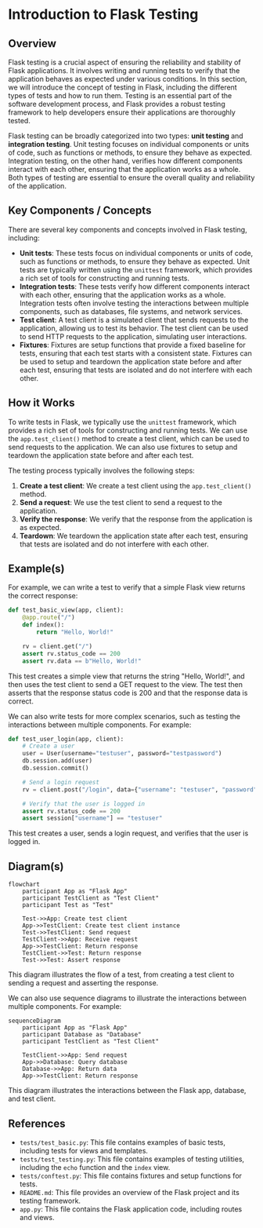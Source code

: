 # Introduction to Flask Testing
## Overview
Flask testing is a crucial aspect of ensuring the reliability and stability of Flask applications. It involves writing and running tests to verify that the application behaves as expected under various conditions. In this section, we will introduce the concept of testing in Flask, including the different types of tests and how to run them. Testing is an essential part of the software development process, and Flask provides a robust testing framework to help developers ensure their applications are thoroughly tested.

Flask testing can be broadly categorized into two types: **unit testing** and **integration testing**. Unit testing focuses on individual components or units of code, such as functions or methods, to ensure they behave as expected. Integration testing, on the other hand, verifies how different components interact with each other, ensuring that the application works as a whole. Both types of testing are essential to ensure the overall quality and reliability of the application.

## Key Components / Concepts
There are several key components and concepts involved in Flask testing, including:
* **Unit tests**: These tests focus on individual components or units of code, such as functions or methods, to ensure they behave as expected. Unit tests are typically written using the `unittest` framework, which provides a rich set of tools for constructing and running tests.
* **Integration tests**: These tests verify how different components interact with each other, ensuring that the application works as a whole. Integration tests often involve testing the interactions between multiple components, such as databases, file systems, and network services.
* **Test client**: A test client is a simulated client that sends requests to the application, allowing us to test its behavior. The test client can be used to send HTTP requests to the application, simulating user interactions.
* **Fixtures**: Fixtures are setup functions that provide a fixed baseline for tests, ensuring that each test starts with a consistent state. Fixtures can be used to setup and teardown the application state before and after each test, ensuring that tests are isolated and do not interfere with each other.

## How it Works
To write tests in Flask, we typically use the `unittest` framework, which provides a rich set of tools for constructing and running tests. We can use the `app.test_client()` method to create a test client, which can be used to send requests to the application. We can also use fixtures to setup and teardown the application state before and after each test.

The testing process typically involves the following steps:
1. **Create a test client**: We create a test client using the `app.test_client()` method.
2. **Send a request**: We use the test client to send a request to the application.
3. **Verify the response**: We verify that the response from the application is as expected.
4. **Teardown**: We teardown the application state after each test, ensuring that tests are isolated and do not interfere with each other.

## Example(s)
For example, we can write a test to verify that a simple Flask view returns the correct response:
```python
def test_basic_view(app, client):
    @app.route("/")
    def index():
        return "Hello, World!"

    rv = client.get("/")
    assert rv.status_code == 200
    assert rv.data == b"Hello, World!"
```
This test creates a simple view that returns the string "Hello, World!", and then uses the test client to send a GET request to the view. The test then asserts that the response status code is 200 and that the response data is correct.

We can also write tests for more complex scenarios, such as testing the interactions between multiple components. For example:
```python
def test_user_login(app, client):
    # Create a user
    user = User(username="testuser", password="testpassword")
    db.session.add(user)
    db.session.commit()

    # Send a login request
    rv = client.post("/login", data={"username": "testuser", "password": "testpassword"})

    # Verify that the user is logged in
    assert rv.status_code == 200
    assert session["username"] == "testuser"
```
This test creates a user, sends a login request, and verifies that the user is logged in.

## Diagram(s)
```mermaid
flowchart
    participant App as "Flask App"
    participant TestClient as "Test Client"
    participant Test as "Test"

    Test->>App: Create test client
    App->>TestClient: Create test client instance
    Test->>TestClient: Send request
    TestClient->>App: Receive request
    App->>TestClient: Return response
    TestClient->>Test: Return response
    Test->>Test: Assert response
```
This diagram illustrates the flow of a test, from creating a test client to sending a request and asserting the response.

We can also use sequence diagrams to illustrate the interactions between multiple components. For example:
```mermaid
sequenceDiagram
    participant App as "Flask App"
    participant Database as "Database"
    participant TestClient as "Test Client"

    TestClient->>App: Send request
    App->>Database: Query database
    Database->>App: Return data
    App->>TestClient: Return response
```
This diagram illustrates the interactions between the Flask app, database, and test client.

## References
* `tests/test_basic.py`: This file contains examples of basic tests, including tests for views and templates.
* `tests/test_testing.py`: This file contains examples of testing utilities, including the `echo` function and the `index` view.
* `tests/conftest.py`: This file contains fixtures and setup functions for tests.
* `README.md`: This file provides an overview of the Flask project and its testing framework.
* `app.py`: This file contains the Flask application code, including routes and views.
